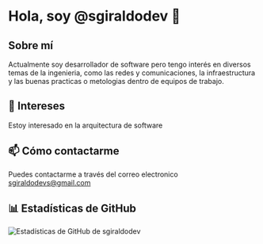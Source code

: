 # Hola, soy @sgiraldodev 👋

## Sobre mí
Actualmente soy desarrollador de software pero tengo interés en diversos temas de la ingenieria, como las redes y comunicaciones, la infraestructura y las buenas practicas o metologias dentro de equipos de trabajo.

## 👀 Intereses
Estoy interesado en la arquitectura de software

## 📫 Cómo contactarme
Puedes contactarme a través del correo electronico sgiraldodevs@gmail.com

## 📊 Estadísticas de GitHub
![Estadísticas de GitHub de sgiraldodev](https://github-readme-stats.vercel.app/api?username=sgiraldodev&show_icons=true)

<!---
sgiraldodev/sgiraldodev es un repositorio ✨ especial ✨ porque su `README.md` (este archivo) aparece en tu perfil de GitHub.
Puedes hacer clic en el enlace de vista previa para ver tus cambios.
--->

